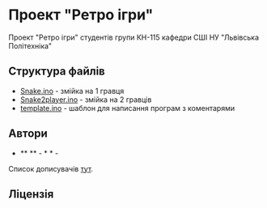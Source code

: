 # Проект "Ретро ігри"

Проект "Ретро ігри" студентів групи КН-115 кафедри СШІ НУ "Львівська Політехніка"

## Структура файлів

* [Snake.ino](https://github.com/DanyloMelnyk/RetroGames/blob/master/Snake.ino) - змійка на 1 гравця
* [Snake2player.ino](https://github.com/DanyloMelnyk/RetroGames/blob/master/Snake2player.ino) - змійка на 2 гравців
* [template.ino](https://github.com/DanyloMelnyk/RetroGames/blob/master/template.ino) - шаблон для написання програм з коментарями

## Автори

* ** ** - * * - []()

Список дописувачів [тут](https://github.com/DanyloMelnyk/RetroGames/graphs/contributors).

## Ліцензія
